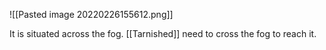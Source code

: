 ![[Pasted image 20220226155612.png]]

It is situated across the fog. [[Tarnished]] need to cross the fog to reach it.
